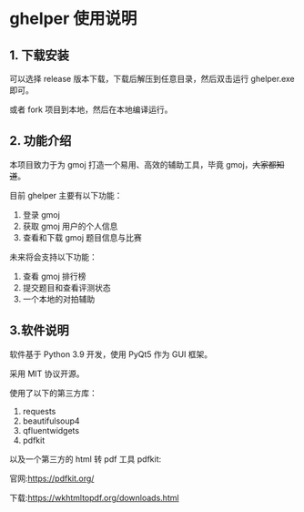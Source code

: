 # ghelper 使用说明

## 1. 下载安装

可以选择 release 版本下载，下载后解压到任意目录，然后双击运行 ghelper.exe 即可。

或者 fork 项目到本地，然后在本地编译运行。

## 2. 功能介绍

本项目致力于为 gmoj 打造一个易用、高效的辅助工具，毕竟 gmoj，~~大家都知道~~。

目前 ghelper 主要有以下功能：

1. 登录 gmoj
2. 获取 gmoj 用户的个人信息
3. 查看和下载 gmoj 题目信息与比赛

未来将会支持以下功能：

1. 查看 gmoj 排行榜
2. 提交题目和查看评测状态
3. 一个本地的对拍辅助

## 3.软件说明

软件基于 Python 3.9 开发，使用 PyQt5 作为 GUI 框架。

采用 MIT 协议开源。

使用了以下的第三方库：

1. requests
2. beautifulsoup4
3. qfluentwidgets
4. pdfkit
   
以及一个第三方的 html 转 pdf 工具 pdfkit:

官网:<https://pdfkit.org/>

下载:<https://wkhtmltopdf.org/downloads.html>